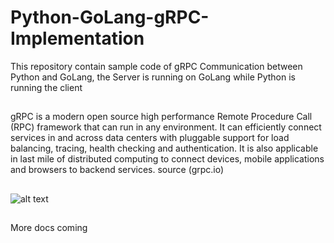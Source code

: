 # Python-GoLang-gRPC-Implementation
This repository contain sample code of gRPC Communication between Python and GoLang, the Server is running on GoLang while Python is running the client

##

gRPC is a modern open source high performance Remote Procedure Call (RPC) framework that can run in any environment. It can efficiently connect services in and across data centers with pluggable support for load balancing, tracing, health checking and authentication. It is also applicable in last mile of distributed computing to connect devices, mobile applications and browsers to backend services. source (grpc.io)

##
![alt text](https://docs.google.com/drawings/d/e/2PACX-1vSiNOTj8nhXLIAIE8tgBDBKSCAjGKUO8-7evHAMqlytecH2zEdbhEyjSG27m5Fs1hoTMvziHlTGo-XE/pub?w=960&h=720)


##

More docs coming
